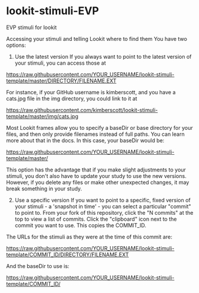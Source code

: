 # lookit-stimuli-EVP
EVP stimuli for lookit

Accessing your stimuli and telling Lookit where to find them
You have two options:

1. Use the latest version
If you always want to point to the latest version of your stimuli, you can access those at

https://raw.githubusercontent.com/YOUR_USERNAME/lookit-stimuli-template/master/DIRECTORY/FILENAME.EXT

For instance, if your GitHub username is kimberscott, and you have a cats.jpg file in the img directory, you could link to it at

https://raw.githubusercontent.com/kimberscott/lookit-stimuli-template/master/img/cats.jpg

Most Lookit frames allow you to specify a baseDir or base directory for your files, and then only provide filenames instead of full paths. You can learn more about that in the docs. In this case, your baseDir would be:

https://raw.githubusercontent.com/YOUR_USERNAME/lookit-stimuli-template/master/

This option has the advantage that if you make slight adjustments to your stimuli, you don't also have to update your study to use the new versions. However, if you delete any files or make other unexpected changes, it may break something in your study.

2. Use a specific version
If you want to point to a specific, fixed version of your stimuli - a 'snapshot in time' - you can select a particular "commit" to point to. From your fork of this repository, click the "N commits" at the top to view a list of commits. Click the "clipboard" icon next to the commit you want to use. This copies the COMMIT_ID.

The URLs for the stimuli as they were at the time of this commit are:

https://raw.githubusercontent.com/YOUR_USERNAME/lookit-stimuli-template/COMMIT_ID/DIRECTORY/FILENAME.EXT

And the baseDir to use is:

https://raw.githubusercontent.com/YOUR_USERNAME/lookit-stimuli-template/COMMIT_ID/
